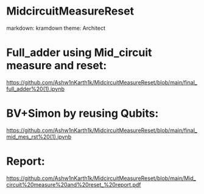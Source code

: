# MidcircuitMeasureReset
markdown: kramdown
theme: Architect
# Full_adder using Mid_circuit measure and reset: 
https://github.com/Ashw1nKarth1k/MidcircuitMeasureReset/blob/main/final_full_adder%20(1).ipynb
# BV+Simon by reusing Qubits: 
https://github.com/Ashw1nKarth1k/MidcircuitMeasureReset/blob/main/final_mid_mes_rst%20(1).ipynb
# Report: 
https://github.com/Ashw1nKarth1k/MidcircuitMeasureReset/blob/main/Mid_circuit%20measure%20and%20reset_%20report.pdf
